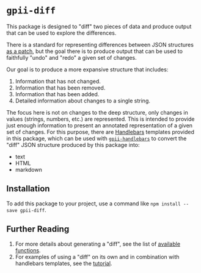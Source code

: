 # `gpii-diff`

This package is designed to "diff" two pieces of data and produce output that can be used to explore the differences.

There is a standard for representing differences between JSON structures
[as a patch](https://tools.ietf.org/html/rfc6902),  but the goal there is to produce output that can be used to
faithfully "undo" and "redo" a given set of changes.

Our goal is to produce a more expansive structure that includes:

1. Information that has not changed.
2. Information that has been removed.
3. Information that has been added.
4. Detailed information about changes to a single string.

The focus here is not on changes to the deep structure, only changes in values (strings, numbers, etc.) are represented.
This is intended to provide just enough information to present an annotated representation of a given set of changes.
For this purpose, there are [Handlebars](http://handlebarsjs.com) templates provided in this package, which can be used
with  [`gpii-handlebars`](https://github.com/GPII/gpii-handlebars) to convert the "diff" JSON structure produced by
this package into:

* text
* HTML
* markdown

## Installation

To add this package to your project, use a command like `npm install --save gpii-diff`.

## Further Reading

1. For more details about generating a "diff", see the list of [available functions](docs/functions.md).
2. For examples of using a "diff" on its own and in combination with handlebars templates, see the [tutorial](docs/tutorial.md).
